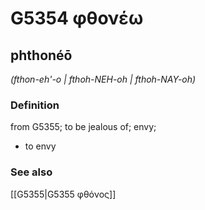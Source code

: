 # G5354 φθονέω

## phthonéō

_(fthon-eh'-o | fthoh-NEH-oh | fthoh-NAY-oh)_

### Definition

from G5355; to be jealous of; envy; 

- to envy

### See also

[[G5355|G5355 φθόνος]]
